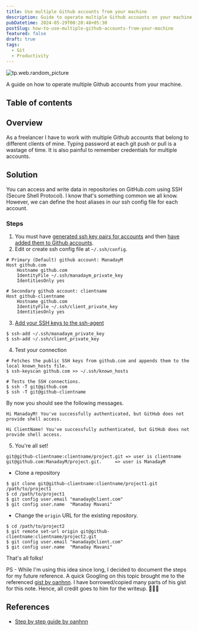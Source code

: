 ```yaml
---
title: Use multiple Github accounts from your machine
description: Guide to operate multiple Github accounts on your machine.
pubDatetime: 2024-05-29T00:20:48+05:30
postSlug: how-to-use-multiple-github-accounts-from-your-machine
featured: false
draft: true
tags:
  - Git
  - Productivity
---
```


![tp.web.random_picture](https://images.unsplash.com/photo-1618401471353-b98afee0b2eb?crop=entropy&cs=tinysrgb&fit=crop&fm=jpg&h=300&ixid=MnwxfDB8MXxyYW5kb218MHx8bGFuZHNjYXBlLHdhdGVyLG1vdW50YWlufHx8fHx8MTY2MTU3NjExNA&ixlib=rb-1.2.1&q=80&utm_campaign=api-credit&utm_medium=referral&utm_source=unsplash_source&w=900)

A guide on how to operate multiple Github accounts from your machine.

## Table of contents

## Overview

As a freelancer I have to work with multiple Github accounts that belong to different clients of mine. Typing password at each git push or pull is a wastage of time. It is also painful to remember credentials for multiple accounts.

## Solution

You can access and write data in repositories on GitHub.com using SSH (Secure Shell Protocol). I know that's something common we all know. However, we can define the host aliases in our ssh config file for each account.

### Steps

1. You must have [generated ssh key pairs for accounts](https://help.github.com/articles/generating-a-new-ssh-key/) and then [have added them to Github accounts](https://help.github.com/articles/adding-a-new-ssh-key-to-your-github-account/).
2. Edit or create ssh config file at `~/.ssh/config`.

```shell
# Primary (Default) github account: ManadayM
Host github.com
	Hostname github.com
	IdentityFile ~/.ssh/manadaym_private_key
	IdentitiesOnly yes

# Secondary github account: clientname
Host github-clientname
	Hostname github.com
	IdentityFile ~/.ssh/client_private_key
	IdentitiesOnly yes
```

3. [Add your SSH keys to the ssh-agent](https://docs.github.com/en/authentication/connecting-to-github-with-ssh/generating-a-new-ssh-key-and-adding-it-to-the-ssh-agent#adding-your-ssh-key-to-the-ssh-agent)

```shell
$ ssh-add ~/.ssh/manadaym_private_key
$ ssh-add ~/.ssh/client_private_key
```

4. Test your connection

```shell
# Fetches the public SSH keys from github.com and appends them to the local known_hosts file.
$ ssh-keyscan github.com >> ~/.ssh/known_hosts

# Tests the SSH connections.
$ ssh -T git@github.com
$ ssh -T git@github-clientname
```

By now you should see the following messages.

```
Hi ManadayM! You've successfully authenticated, but GitHub does not provide shell access.
```

```
Hi ClientName! You've successfully authenticated, but GitHub does not provide shell access.
```

5. You're all set!

```
git@github-clientname:clientname/project.git => user is clientname
git@github.com:ManadayM/project.git.     => user is ManadayM
```

- Clone a repository

```shell
$ git clone git@github-clientname:clientname/project1.git /path/to/project1
$ cd /path/to/project1
$ git config user.email "manaday@client.com"
$ git config user.name  "Manaday Mavani"
```

- Change the `origin` URL for the existing repository.

```shell
$ cd /path/to/project2
$ git remote set-url origin git@github-clientname:clientname/project2.git
$ git config user.email "manaday@client.com"
$ git config user.name  "Manaday Mavani"
```

That's all folks!

PS - While I'm using this idea since long, I decided to document the steps for my future reference. A quick Googling on this topic brought me to the referenced [gist by oanhnn](https://gist.github.com/oanhnn/80a89405ab9023894df7). I have borrowed/copied many parts of his gist for this note. Hence, all credit goes to him for the writeup. 🙏🏼😅

## References

- [Step by step guide by oanhnn](https://gist.github.com/oanhnn/80a89405ab9023894df7)
